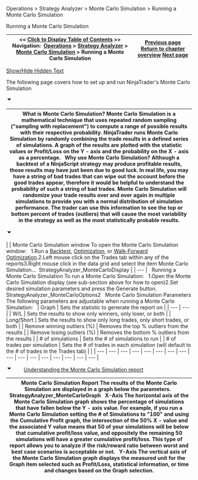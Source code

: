 ﻿


Operations \> Strategy Analyzer \> Monte Carlo Simulation \> Running a Monte Carlo Simulation






















Running a Monte Carlo Simulation







| \<\< [Click to Display Table of Contents](running_a_monte_carlo_simulati.md) \>\> **Navigation:**     [Operations](operations.md) \> [Strategy Analyzer](strategy_analyzer.md) \> [Monte Carlo Simulation](monte_carlo_simulation.md) \> Running a Monte Carlo Simulation | [Previous page](monte_carlo_simulation.md) [Return to chapter overview](monte_carlo_simulation.md) [Next page](2d__3d_optimization_graphs.md) |
| --- | --- |




[Show/Hide Hidden Text](javascript:HMToggleExpandAll(!HMAnyToggleOpen()) "Click to open/close expanding sections")









The following page covers how to set up and run NinjaTrader's Monte Carlo Simulation 


![tog_minus](tog_minus.gif)




| What is Monte Carlo Simulation? Monte Carlo Simulation is a mathematical technique that uses repeated random sampling ("sampling with replacement") to compute a range of possible results with their respective probability. NinjaTrader runs Monte Carlo Simulation by randomly combining the trade results in a defined series of simulations. A graph of the results are plotted with the statistic values or Profit/Loss on the Y \- axis and the probability on the X \- axis as a percentage.    Why use Monte Carlo Simulation? Although a backtest of a NinjaScript strategy may produce profitable results, those results may have just been due to good luck. In real life, you may have a string of bad trades that can wipe out the account before the good trades appear, therefore it would be helpful to understand the probability of such a string of bad trades. Monte Carlo Simulation will randomize your trade results over and over again in multiple simulations to provide you with a normal distribution of simulation performance. The trader can use this information to see the top or bottom percent of trades (outliers) that will cause the most variability in the strategy as well as the most statistically probable results. |
| --- |



![tog_minus](tog_minus.gif)




| | Monte Carlo Simulation window To open the Monte Carlo Simulation window:   1\.Run a [Backtest](backtest_a_strategy.md), [Optimization](optimize_a_strategy.md), or [Walk\-Forward Optimization](walk_forward_optimize_a_strate.md).2\.Left mouse click on the Trades tab within any of the reports3\.Right mouse click in the data grid and select the item Monte Carlo Simulation...  StrategyAnalyzer_MonteCarloDisplay | | --- |      Running a Monte Carlo Simulation To run a Monte Carlo Simulation:   1\.Open the Monte Carlo Simulation display (see sub\-section above for how to open)2\.Set desired simulation parameters and press the Generate button.  StrategyAnalyzer_MonteCarloOptions2   Monte Carlo Simulation Parameters The following parameters are adjustable when running a Monte Carlo Simulation:     | Graph | Sets the statistic to generate the report on | | --- | --- | | W/L | Sets the results to show only winners, only loser, or both | | Long/Short | Sets the results to show only long trades, only short trades, or both | | Remove winning outliers (%) | Removes the top % outliers from the results | | Remove losing outliers (%) | Removes the bottom % outliers from the results | | \# of simulations | Sets the \# of simulations to run | | \# of trades per simulation | Sets the \# of trades in each simulation (will default to the \# of trades in the Trades tab) | |
| --- | --- | --- | --- | --- | --- | --- | --- | --- | --- | --- | --- | --- | --- | --- | --- |



![tog_minus](tog_minus.gif)        [Understanding the Monte Carlo Simulation report](javascript:HMToggle('toggle','UnderstandingTheMonteCarloSimulationReport','UnderstandingTheMonteCarloSimulationReport_ICON'))




| Monte Carlo Simulation Report The results of the Monte Carlo Simulation are displayed in a graph below the parameters.    StrategyAnalyzer_MonteCarloGraph   X\-Axis The horizontal axis of the Monte Carlo Simulation graph shows the percentage of simulations that have fallen below the Y \- axis value. For example, if you run a Monte Carlo Simulation setting the \# of Simulations to "100" and using the Cumulative Profit graph, the intersection of the 50% X \- value and the associated Y value means that 50 of your simulations will be below that cumulative profit/loss value, and oppositely the remaining 50 simulations will have a greater cumulative profit/loss. This type of report allows you to analyze if the risk/reward ratio between worst and best case scenarios is acceptable or not.   Y\-Axis The vertical axis of the Monte Carlo Simulation graph displays the measured unit for the Graph item selected such as Profit/Loss, statistical information, or time and changes based on the Graph selection. |
| --- |











